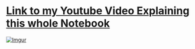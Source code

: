 # [Link to my Youtube Video Explaining this whole Notebook](https://www.youtube.com/watch?v=q6E8kGbpaMI&list=PLxqBkZuBynVRyOJs4RWmB_fKlOVe5S8CR&index=27)

[![Imgur](https://imgur.com/i1HIpnS.png)](https://www.youtube.com/watch?v=q6E8kGbpaMI&list=PLxqBkZuBynVRyOJs4RWmB_fKlOVe5S8CR&index=27)